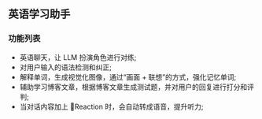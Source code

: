 ## 英语学习助手

### 功能列表

- 英语聊天，让 LLM 扮演角色进行对练;
- 对用户输入的语法检测和纠正;
- 解释单词，生成视觉化图像，通过“画面 + 联想”的方式，强化记忆单词;
- 辅助学习博客文章，根据博客文章生成测试题，并对用户的回复进行打分和评判;
- 当对话内容加上 📢Reaction 时，会自动转成语音，提升听力;
